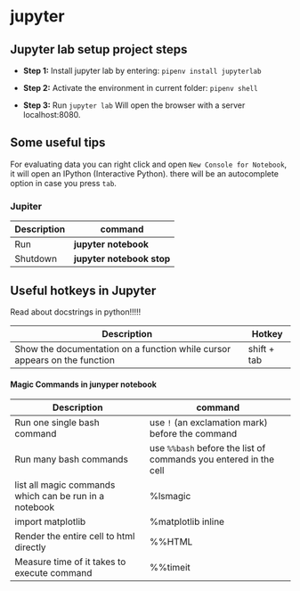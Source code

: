 <!--ts-->
<!--te-->

# jupyter

## Jupyter lab setup project steps

* **Step 1:** Install jupyter lab by entering:
`pipenv install jupyterlab`

* **Step 2:** Activate the environment in current folder:
`pipenv shell`

* **Step 3:** Run
`jupyter lab`
Will open the browser with a server localhost:8080.

## Some useful tips

For evaluating data you can right click and open `New Console for Notebook`,
it will open an IPython (Interactive Python). there will be an autocomplete option in case you press `tab`.


### Jupiter

Description | command
------------------------------------|-----
Run | **jupyter notebook**
Shutdown | **jupyter notebook stop**

## Useful hotkeys in Jupyter

Read about docstrings in python!!!!!

Description | Hotkey
------------|-----
 Show the documentation on a function while cursor appears on the function  | shift + tab



#### Magic Commands in junyper notebook

Description | command
------------------------------------|-----
Run one single bash command | use `!` (an exclamation mark) before the command
Run many bash commands | use `%%bash` before the list of commands you entered in the cell
list all magic commands which can be run in a notebook | %lsmagic
import matplotlib | %matplotlib inline
Render the entire cell to html directly | %%HTML
Measure time of it takes to execute command | %%timeit


